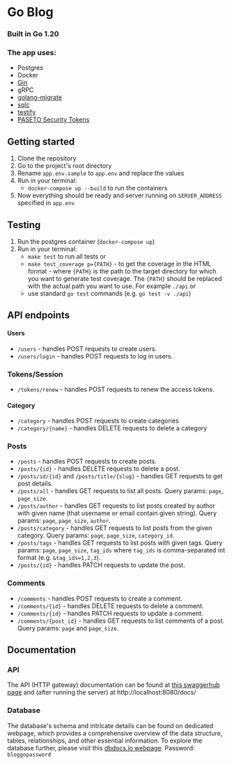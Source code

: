 # Go Blog 

### Built in Go 1.20

### The app uses:
- Postgres
- Docker
- [Gin](https://github.com/gin-gonic/gin)
- gRPC
- [golang-migrate](https://github.com/golang-migrate/migrate)
- [sqlc](https://github.com/kyleconroy/sqlc)
- [testify](https://github.com/stretchr/testify)
- [PASETO Security Tokens](github.com/o1egl/paseto)

## Getting started
1. Clone the repository
2. Go to the project's root directory
3. Rename `app.env.sample` to `app.env` and replace the values
4. Run in your terminal:
    - `docker-compose up --build` to run the containers
5. Now everything should be ready and server running on `SERVER_ADDRESS` specified in `app.env`

## Testing
1. Run the postgres container (`docker-compose up`)
2. Run in your terminal:
    - `make test` to run all tests
   or
    - `make test_coverage p={PATH}` - to get the coverage in the HTML format - where `{PATH}` is the path to the target directory for which you want to generate test coverage. The `{PATH}` should be replaced with the actual path you want to use. For example `./api`
   or
    - use standard `go test` commands (e.g. `go test -v ./api`)

## API endpoints
#### Users
 - `/users` - handles POST requests to create users.
 - `/users/login` - handles POST requests to log in users.

### Tokens/Session
 - `/tokens/renew` - handles  POST requests to renew the access tokens.

#### Category
 - `/category` - handles POST requests to create categories
 - `/category/{name}` - handles DELETE requests to delete a category

### Posts
- `/posts` - handles POST requests to create posts.
- `/posts/{id}` - handles DELETE requests to delete a post.
- `/posts/id/{id}` and `/posts/title/{slug}` - handles GET requests to get post details.
- `/posts/all` - handles GET requests to list all posts. Query params: `page`, `page_size`.
- `/posts/author` - handles GET requests to list posts created by author 
with given name (that username or email contain given string). 
Query params: `page`, `page_size`, `author`.
- `/posts/category` - handles GET requests to list posts from the given category.
Query params: `page`, `page_size`, `category_id`.
- `/posts/tags` - handles GET requests to list posts with given tags.
Query params: `page`, `page_size`, `tag_ids` where `tag_ids` is 
comma-separated int format (e.g. `&tag_ids=1,2,3`).
- `/posts/{id}` - handles PATCH requests to update the post.

### Comments
- `/comments` - handles POST requests to create a comment.
- `/comments/{id}` - handles DELETE requests to delete a comment.
- `/comments/{id}` - handles PATCH requests to update a comment.
- `/comments/{post_id}` - handles GET requests to list comments of a post.
Query params: `page` and `page_size`.

## Documentation
### API
The API (HTTP gateway) documentation can be found at
[this swaggerhub page](https://app.swaggerhub.com/apis/AAGULCZYNSKI/blog-go/1.0)
and (after running the server) at http://localhost:8080/docs/

### Database
The database's schema and intricate details can be found on 
dedicated webpage, which provides a comprehensive overview 
of the data structure, tables, relationships, and other essential 
information. To explore the database further, please visit
this [dbdocs.io webpage](https://dbdocs.io/aalug/blog_go).
Password: `bloggopassword`
